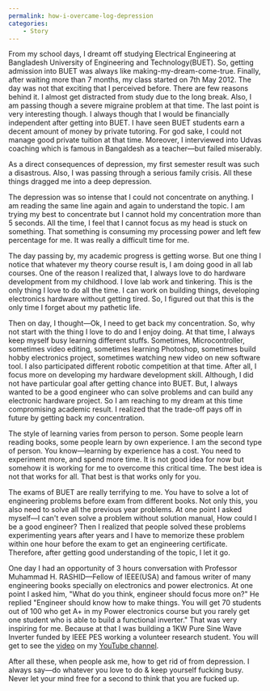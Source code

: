 ```yaml
---
permalink: how-i-overcame-log-depression
categories: 
    - Story
--- 
```

 
 From my school days, I dreamt off studying Electrical Engineering at Bangladesh University of Engineering and Technology(BUET). So, getting admission into BUET was always like making-my-dream-come-true. Finally, after waiting more than 7 months, my class started on 7th May 2012. The day was not that exciting that I perceived before. There are few reasons behind it. I almost  get distracted from study due to  the long break. Also, I am passing though a  severe migraine  problem at that time. The last point is very interesting though. I always though that I would be financially independent after getting into BUET.  I have seen  BUET students earn a decent amount of  money by private tutoring. For god sake, I could not  manage good private tuition at that time. Moreover, I interviewed into Udvas coaching which is famous in Bangaldesh as a teacher⁠—but failed miserably. 

As a direct consequences of depression, my first semester result was such a disastrous. Also, I was passing through a serious family crisis. All these things dragged me into a deep depression.

The depression was so intense that I could not concentrate on anything. I am reading the same line again and again to understand the topic. I am trying my best to concentrate but I cannot hold my concentration more than 5 seconds. All the time, I feel that I cannot focus as my head is stuck on something. That something is consuming my processing power and  left few percentage for me. It was really a difficult time for me.

The day passing by, my academic progress is getting worse. But one thing I notice that whatever my theory course result is, I am doing good in all lab courses. One of the reason I realized that, I always love to do hardware development from my childhood. I love lab work and tinkering. This is the only thing I love to do all the time. I can work on building things, developing electronics hardware without getting tired. So, I figured out that this is the only time I forget about my pathetic life. 

Then on day, I thought⁠—Ok, I need to get back my concentration. So, why not start with the thing I love to do and I enjoy doing. At that time, I always keep myself busy learning different stuffs. Sometimes, Microcontroller, sometimes video editing, sometimes learning Photoshop, sometimes build hobby electronics project, sometimes watching new video on new software tool. I also participated different robotic competition at that time. After all, I focus more on developing my hardware development skill. Although, I did not have particular goal after getting chance into BUET. But, I always wanted to be a good engineer who can solve problems and can build any electronic hardware project. So I am reaching to my dream at this time compromising academic result. I realized that the trade-off pays off in future by getting back my concentration. 

The style of learning varies from person to person. Some people learn reading books, some people learn  by own experience. I am the second type of person. You know⁠—learning by experience has a cost. You need to experiment more, and spend more time. It is not good  idea for now but somehow it is working for me to overcome this critical time. The best idea is not that works for all. That best is that works only for you. 

The exams of BUET are really terrifying to me. You have to solve a lot of engineering problems before exam from different books. Not only this, you also need to solve all the previous year problems.  At one point I asked myself⁠—I  can't even solve a problem without solution manual, How could I be a good engineer? Then I realized that people solved these problems experimenting years after years and I have to memorize these problem within one hour before the exam to get an engineering certificate. Therefore, after getting good understanding of the topic, I let it go. 

 One day I had an opportunity of 3 hours conversation with Professor Muhammad H. RASHID⁠—Fellow of  IEEE(USA) and famous writer of many engineering books specially on electronics and power electronics. At one point I asked him, "What do you think, engineer should focus more on?" He replied "Engineer should know how to make things. You will get 70 students out of 100 who get A+ in my Power electronics course but you rarely get one student who is able to build a functional inverter." That was very inspiring for  me. Because at that I was building a 1KW Pure Sine Wave Inverter funded by IEEE PES working a volunteer research student. You will get to see the [video](https://www.youtube.com/watch?v=IFeKN-dwQoM&t=4s) on my [YouTube channel](https://www.youtube.com/channel/UCU6T54Uu5Mgd6NwYbnXaosA).

After all these, when people ask me, how to get rid of from depression. I always say⁠—do whatever you love to do & keep yourself fucking busy. Never let your mind free for a second to think that you are fucked up.